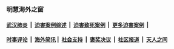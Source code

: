 
### 明慧海外之窗

####  [武汉肺炎](indexes/365.md?t=02072243) &nbsp;|&nbsp;  [迫害案例综述](indexes/328.md?t=02072243) &nbsp;|&nbsp; [迫害致死案例](indexes/277.md?t=02072243)  &nbsp;|&nbsp; [更多迫害案例](indexes/81.md?t=02072243)  &nbsp;|&nbsp; 
####  [时事评论](indexes/251.md?t=02072243) &nbsp;|&nbsp; [海外简讯](indexes/245.md?t=02072243)&nbsp;|&nbsp;  [社会支持](indexes/140.md?t=02072243) &nbsp;|&nbsp; [褒奖决议](indexes/282.md?t=02072243) &nbsp;|&nbsp; [社区报道](indexes/91.md?t=02072243)  &nbsp;|&nbsp; [天人之间](indexes/78.md?t=02072243) 

